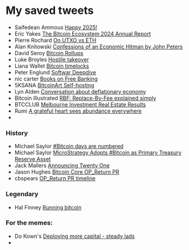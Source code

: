 # My saved tweets

- Saifedean Ammous [Happy 2025!](https://x.com/saifedean/status/1874529178843848784)
- Eric Yakes [The Bitcoin Ecosystem 2024 Annual Report](https://x.com/ericyakes/status/1892233113675190412)
- Pierre Rochard [On UTXO vs ETH](https://x.com/BitcoinPierre/status/1893745331646447642)
- Alan Knitowski [Confessions of an Economic Hitman by John Peters](https://x.com/alanknit/status/1896949974115729537)
- David Seroy [Bitcoin Rollups](https://x.com/david_seroy/status/1756719864046317792)
- Luke Broyles [Hostile takeover](https://x.com/luke_broyles/status/1909983914342367320)
- Liana Wallet [Bitcoin timelocks](https://x.com/lianabitcoin/status/1915733139739000977)
- Peter Englund [Softwar Deepdive](https://x.com/PetterEnglund/status/1917535537340043700)
- nic carter [Books on Free Banking](https://x.com/nic__carter/status/1947699946049749335)
- 5KSANA [BitcoinArt Self-hosting](https://x.com/5Ksana/status/1941541747689128407)
- Lyn Alden [Conversation about deflationary economy](https://x.com/LynAldenContact/status/1936198792795078950)
- Bitcoin Illustrated [RBF: Replace-By-Fee explained simply](https://x.com/BTCillustrated/status/1854787582250692767)
- BTCCLUB [Melbourne Investment Real Estate Results](https://x.com/ausbtcclub/status/1929318019542728770)
- Rumi [A grateful heart sees abundance everywhere](https://x.com/rumilyrics/status/1946922036971901270)
- 

### History
- Michael Saylor [#Bitcoin days are numbered](https://x.com/saylor/status/413478389329428480)
- Michael Saylor [MicroStrategy Adopts #Bitcoin as Primary Treasury Reserve Asset](https://x.com/saylor/status/1293141856700768257)
- Jack Mallers [Announcing Twenty One](https://x.com/jackmallers/status/1915399337913290867)
- Jason Hughes [Bitcoin Core OP_Return PR](https://x.com/wk057/status/1917235710781690171)
- cbspears [OP_Return PR timeline](https://x.com/cbspears/status/1917320210882711954)

### Legendary
- Hal Finney [Running bitcoin](https://x.com/halfin/status/1110302988)

### For the memes:
- Do Kown's [Deploying more capital - steady lads](https://x.com/stablekwon/status/1523733542492016640)
- 
